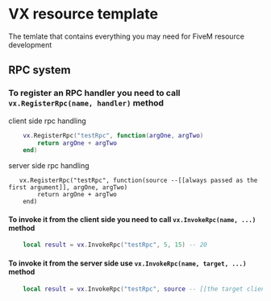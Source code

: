 
# VX resource template

The temlate that contains everything you may need for FiveM resource development 


## RPC system

### To register an RPC handler you need to call `vx.RegisterRpc(name, handler)` method

client side rpc handling
```lua
    vx.RegisterRpc("testRpc", function(argOne, argTwo)
        return argOne + argTwo 
    end)
```

server side rpc handling
```
   vx.RegisterRpc("testRpc", function(source --[[always passed as the first argument]], argOne, argTwo)
        return argOne + argTwo 
    end)
```

#### To invoke it from the client side you need to call `vx.InvokeRpc(name, ...)` method
```lua
    local result = vx.InvokeRpc("testRpc", 5, 15) -- 20
```
#### To invoke it from the server side use `vx.InvokeRpc(name, target, ...)` method
```lua
    local result = vx.InvokeRpc("testRpc", source -- [[the target client that has to execute the rpc handler]], 5, 15) -- 20
```



